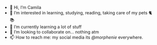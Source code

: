 - 👋 Hi, I’m Camila
- 👀 I’m interested in learning, studying, reading, taking care of my pets 🐈📚
- 🌱 I’m currently learning a lot of stuff
- 💞️ I’m looking to collaborate on... nothing atm
- 📫 How to reach me: my social media its _@morphenie_ everywhere.

<!---
morphenie/morphenie is a ✨ special ✨ repository because its `README.md` (this file) appears on your GitHub profile.
You can click the Preview link to take a look at your changes.
--->

